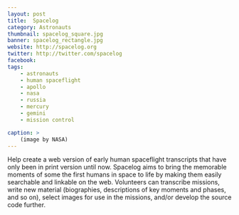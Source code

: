 ```yaml
---
layout: post
title:  Spacelog
category: Astronauts
thumbnail: spacelog_square.jpg
banner: spacelog_rectangle.jpg
website: http://spacelog.org
twitter: http://twitter.com/spacelog
facebook: 
tags: 
    - astronauts
    - human spaceflight
    - apollo
    - nasa
    - russia
    - mercury
    - gemini
    - mission control

caption: >
    (image by NASA)
---
```

Help create a web version of early human spaceflight transcripts that have only been in print version until now. Spacelog aims to bring the memorable moments of some the first humans in space to life by making them easily searchable and linkable on the web. Volunteers can transcribe missions, write new material (biographies, descriptions of key moments and phases, and so on), select images for use in the missions, and/or develop the source code further.